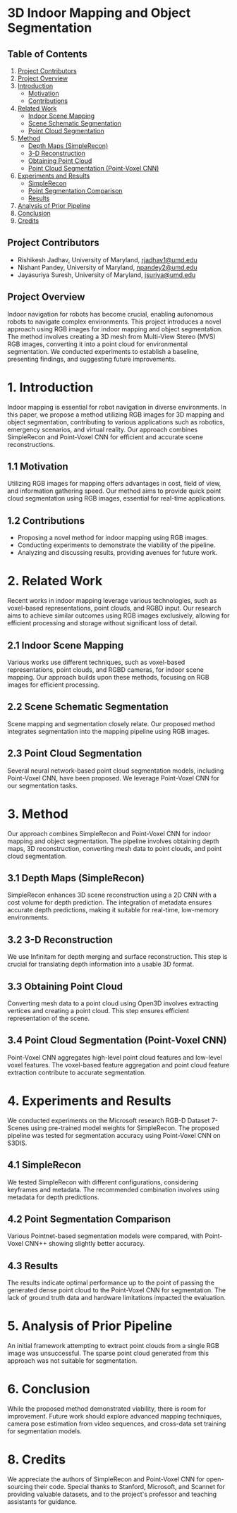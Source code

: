 # 3D Indoor Mapping and Object Segmentation 

## Table of Contents
1. [Project Contributors](#project-contributors)
2. [Project Overview](#project-overview)
3. [Introduction](#1-introduction)
   - [Motivation](#11-motivation)
   - [Contributions](#12-contributions)
4. [Related Work](#2-related-work)
   - [Indoor Scene Mapping](#21-indoor-scene-mapping)
   - [Scene Schematic Segmentation](#22-scene-schematic-segmentation)
   - [Point Cloud Segmentation](#23-point-cloud-segmentation)
5. [Method](#3-method)
   - [Depth Maps (SimpleRecon)](#31-depth-maps-simplerecon)
   - [3-D Reconstruction](#32-3-d-reconstruction)
   - [Obtaining Point Cloud](#33-obtaining-point-cloud)
   - [Point Cloud Segmentation (Point-Voxel CNN)](#34-point-cloud-segmentation-point-voxel-cnn)
6. [Experiments and Results](#4-experiments-and-results)
   - [SimpleRecon](#41-simplerecon)
   - [Point Segmentation Comparison](#42-point-segmentation-comparison)
   - [Results](#43-results)
7. [Analysis of Prior Pipeline](#5-analysis-of-prior-pipeline)
8. [Conclusion](#6-conclusion)
9. [Credits](#8-credits)

## Project Contributors
- Rishikesh Jadhav, University of Maryland, rjadhav1@umd.edu
- Nishant Pandey, University of Maryland, npandey2@umd.edu
- Jayasuriya Suresh, University of Maryland, jsuriya@umd.edu

## Project Overview
Indoor navigation for robots has become crucial, enabling autonomous robots to navigate complex environments. This project introduces a novel approach using RGB images for indoor mapping and object segmentation. The method involves creating a 3D mesh from Multi-View Stereo (MVS) RGB images, converting it into a point cloud for environmental segmentation. We conducted experiments to establish a baseline, presenting findings, and suggesting future improvements.

# 1. Introduction
Indoor mapping is essential for robot navigation in diverse environments. In this paper, we propose a method utilizing RGB images for 3D mapping and object segmentation, contributing to various applications such as robotics, emergency scenarios, and virtual reality. Our approach combines SimpleRecon and Point-Voxel CNN for efficient and accurate scene reconstructions.

## 1.1 Motivation
Utilizing RGB images for mapping offers advantages in cost, field of view, and information gathering speed. Our method aims to provide quick point cloud segmentation using RGB images, essential for real-time applications.

## 1.2 Contributions
- Proposing a novel method for indoor mapping using RGB images.
- Conducting experiments to demonstrate the viability of the pipeline.
- Analyzing and discussing results, providing avenues for future work.

# 2. Related Work
Recent works in indoor mapping leverage various technologies, such as voxel-based representations, point clouds, and RGBD input. Our research aims to achieve similar outcomes using RGB images exclusively, allowing for efficient processing and storage without significant loss of detail.

## 2.1 Indoor Scene Mapping
Various works use different techniques, such as voxel-based representations, point clouds, and RGBD cameras, for indoor scene mapping. Our approach builds upon these methods, focusing on RGB images for efficient processing.

## 2.2 Scene Schematic Segmentation
Scene mapping and segmentation closely relate. Our proposed method integrates segmentation into the mapping pipeline using RGB images.

## 2.3 Point Cloud Segmentation
Several neural network-based point cloud segmentation models, including Point-Voxel CNN, have been proposed. We leverage Point-Voxel CNN for our segmentation tasks.

# 3. Method
Our approach combines SimpleRecon and Point-Voxel CNN for indoor mapping and object segmentation. The pipeline involves obtaining depth maps, 3D reconstruction, converting mesh data to point clouds, and point cloud segmentation.

## 3.1 Depth Maps (SimpleRecon)
SimpleRecon enhances 3D scene reconstruction using a 2D CNN with a cost volume for depth prediction. The integration of metadata ensures accurate depth predictions, making it suitable for real-time, low-memory environments.

## 3.2 3-D Reconstruction
We use Infinitam for depth merging and surface reconstruction. This step is crucial for translating depth information into a usable 3D format.

## 3.3 Obtaining Point Cloud
Converting mesh data to a point cloud using Open3D involves extracting vertices and creating a point cloud. This step ensures efficient representation of the scene.

## 3.4 Point Cloud Segmentation (Point-Voxel CNN)
Point-Voxel CNN aggregates high-level point cloud features and low-level voxel features. The voxel-based feature aggregation and point cloud feature extraction contribute to accurate segmentation.

# 4. Experiments and Results
We conducted experiments on the Microsoft research RGB-D Dataset 7-Scenes using pre-trained model weights for SimpleRecon. The proposed pipeline was tested for segmentation accuracy using Point-Voxel CNN on S3DIS.

## 4.1 SimpleRecon
We tested SimpleRecon with different configurations, considering keyframes and metadata. The recommended combination involves using metadata for depth predictions.

## 4.2 Point Segmentation Comparison
Various Pointnet-based segmentation models were compared, with Point-Voxel CNN++ showing slightly better accuracy.

## 4.3 Results
The results indicate optimal performance up to the point of passing the generated dense point cloud to the Point-Voxel CNN for segmentation. The lack of ground truth data and hardware limitations impacted the evaluation.

# 5. Analysis of Prior Pipeline
An initial framework attempting to extract point clouds from a single RGB image was unsuccessful. The sparse point cloud generated from this approach was not suitable for segmentation.

# 6. Conclusion
While the proposed method demonstrated viability, there is room for improvement. Future work should explore advanced mapping techniques, camera pose estimation from video sequences, and cross-data set training for segmentation models.

# 8. Credits
We appreciate the authors of SimpleRecon and Point-Voxel CNN for open-sourcing their code. Special thanks to Stanford, Microsoft, and Scannet for providing valuable datasets, and to the project's professor and teaching assistants for guidance.
